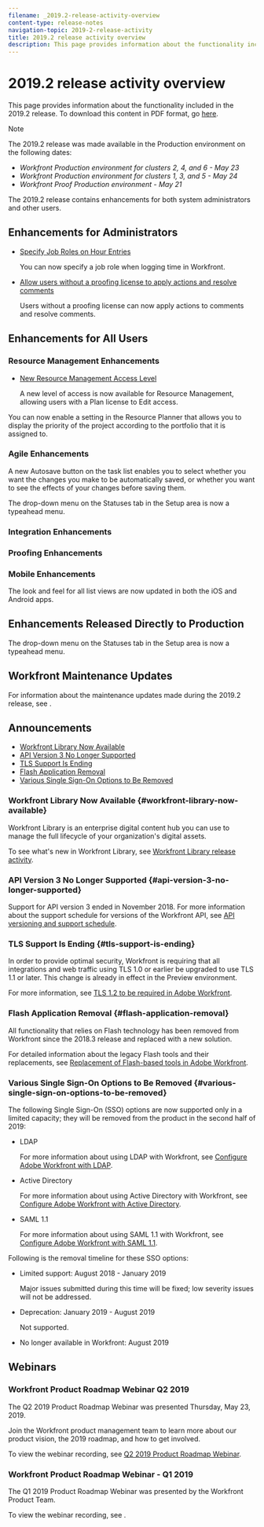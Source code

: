 ```yaml
---
filename: _2019.2-release-activity-overview
content-type: release-notes
navigation-topic: 2019-2-release-activity
title: 2019.2 release activity overview
description: This page provides information about the functionality included in the 2019.2 release. To download this content in PDF format, go here.
---
```


# 2019.2 release activity overview

This page provides information about the functionality included in the 2019.2 release. To download this content in PDF&nbsp;format, go [here](https://documentation.my.workfront.com/library/a/6626eb71-16b2-4460-bd81-9adcd4953eb5).

>[!NOTE]
>
>The 2019.2 release was made available in the Production environment on the following dates:
>
>* *Workfront Production environment for clusters 2, 4, and 6 - May 23* 
>* *Workfront Production environment for clusters 1, 3, and 5 - May 24* 
>* *Workfront Proof Production environment - May 21* 

The 2019.2 release contains enhancements for both system administrators and other users.

## Enhancements for Administrators

* [Specify Job Roles on Hour Entries](../../../../product-announcements/product-releases/quarterly-release-archive/2019.2-release-activity/2019.2-administrator-enhancements.md)

  You can now specify a job role when logging time in Workfront.

* [Allow users without a proofing license to apply actions and resolve comments](../../../../product-announcements/product-releases/quarterly-release-archive/2019.2-release-activity/2019.2-proofing-enhancements.md)

  Users without a proofing license can now apply actions to comments and resolve comments.

## Enhancements for All Users

### Resource Management Enhancements

* [New Resource Management Access Level](../../../../product-announcements/product-releases/quarterly-release-archive/2019.2-release-activity/2019.2-resource-management-enhancements.md#new)

  <!--
  <a href="https://experience.workfront.com/s/article/2019-2-Resource-Management-Enhancements-1043638762?r=55&aura.Component.getComponent=1&ui-comm-runtime-components-aura-components-siteforce-qb.Quarterback.validateRoute=1&ui-communities-components-aura-components-forceCommunity-breadcrumbs.Breadcrumbs.getAncestors=1&ui-communities-components-aura-components-forceCommunity-seoAssistant.SeoAssistant.getSeoData=1&ui-force-components-controllers-recordGlobalValueProvider.RecordGvp.getRecord=1&ui-self-service-components-controller.ArticleTopicList.getTopics=1&ui-self-service-components-controller.ArticleView.getArticleHeaderDetail=1#New" data-mc-conditions="OnlineOrPDF.PrintOnly,QuicksilverOrClassic.Draft mode">New Resource Management Access Level</a>
  -->

  A new level of access is now available for Resource Management, allowing users with a Plan license to Edit access.

<!--
* <MadCap:conditionalText data-mc-conditions="OnlineOrPDF.OnlineOnly">  <a href="../../../../product-announcements/product-releases/quarterly-release-archive/2019.2-release-activity/2019.2-resource-management-enhancements.md#order" class="MCXref xref" xrefformat="{para}">Order Projects by Portfolio Priorities in the Resource Planner</a> </MadCap:conditionalText> [Order Projects by Portfolio Priorities in the Resource Planner](../../../../product-announcements/product-releases/quarterly-release-archive/2019.2-release-activity/2019.2-resource-management-enhancements.md#order)

  You can now order projects by their portfolio priority in the Resource Planner.

* <MadCap:conditionalText data-mc-conditions="OnlineOrPDF.OnlineOnly">  <a href="../../../../product-announcements/product-releases/quarterly-release-archive/2019.2-release-activity/2019.2-resource-management-enhancements.md#resource" class="MCXref xref" xrefformat="{para}">Resource Planner Filter Improvement</a> </MadCap:conditionalText> [Resource Planner Filter Improvement](../../../../product-announcements/product-releases/quarterly-release-archive/2019.2-release-activity/2019.2-resource-management-enhancements.md#resource)

  The filtering experience in the Resource Planner is now more simple when you add a new field (Group) to the built-in filter criteria.

* <MadCap:conditionalText data-mc-conditions="OnlineOrPDF.OnlineOnly">  <a href="../../../../product-announcements/product-releases/quarterly-release-archive/2019.2-release-activity/2019.2-resource-management-enhancements.md#display" class="MCXref xref" xrefformat="{para}">Display Portfolio Priority in the Resource Planner</a> </MadCap:conditionalText> 
-->

  <!--
  <a href="https://experience.workfront.com/s/article/2019-2-Resource-Management-Enhancements-1043638762?r=55&aura.Component.getComponent=1&ui-comm-runtime-components-aura-components-siteforce-qb.Quarterback.validateRoute=1&ui-communities-components-aura-components-forceCommunity-breadcrumbs.Breadcrumbs.getAncestors=1&ui-communities-components-aura-components-forceCommunity-seoAssistant.SeoAssistant.getSeoData=1&ui-force-components-controllers-recordGlobalValueProvider.RecordGvp.getRecord=1&ui-self-service-components-controller.ArticleTopicList.getTopics=1&ui-self-service-components-controller.ArticleView.getArticleHeaderDetail=1#Display" data-mc-conditions="OnlineOrPDF.PrintOnly,QuicksilverOrClassic.Draft mode">Display Portfolio Priority in the Resource Planner</a>
  -->

  You can now enable a setting in the Resource Planner that allows you to display the priority of the project according to the portfolio that it is assigned to.

<!--
* <MadCap:conditionalText data-mc-conditions="OnlineOrPDF.OnlineOnly">  <a href="../../../../product-announcements/product-releases/quarterly-release-archive/2019.2-release-activity/2019.2-resource-management-enhancements.md#share" class="MCXref xref" xrefformat="{para}">Share Filters in the Resource Planner</a> </MadCap:conditionalText> [Share Filters in the Resource Planner](../../../../product-announcements/product-releases/quarterly-release-archive/2019.2-release-activity/2019.2-resource-management-enhancements.md#share)

  You can now share filters you create in the Resource Planner with select users, teams, groups, job roles, or companies.
-->

### Agile Enhancements

<!--
* <MadCap:conditionalText data-mc-conditions="OnlineOrPDF.OnlineOnly">  <a href="../../../../product-announcements/product-releases/quarterly-release-archive/2019.2-release-activity/2019.2-agile-enhancements.md#track" class="MCXref xref" xrefformat="{para}">Track Percent Complete Progress on Issues in the Agile Tools</a> </MadCap:conditionalText> [Track Percent Complete Progress on Issues in the Agile Tools](../../../../product-announcements/product-releases/quarterly-release-archive/2019.2-release-activity/2019.2-agile-enhancements.md#track)

  You can now track the progress of issues on the Kanban and Scrum boards.

### Project Enhancements

* <MadCap:conditionalText data-mc-conditions="OnlineOrPDF.OnlineOnly">  <a href="../../../../product-announcements/product-releases/quarterly-release-archive/2019.2-release-activity/2019.2-project-enhancements.md#display" class="MCXref xref" xrefformat="{para}">Display the Entire Row of a Parent Task in Bold in a Task List</a> </MadCap:conditionalText> [Display the Entire Row of a Parent Task in Bold in a Task List](../../../../product-announcements/product-releases/quarterly-release-archive/2019.2-release-activity/2019.2-project-enhancements.md#display)

  In a task list, the row that contains a parent task is displayed in bold.

* <MadCap:conditionalText data-mc-conditions="OnlineOrPDF.OnlineOnly">  <a href="../../../../product-announcements/product-releases/quarterly-release-archive/2019.2-release-activity/2019.2-project-enhancements.md#new" class="MCXref xref" xrefformat="{para}">New Column Width Defaults in New Lists</a> </MadCap:conditionalText> [New Column Width Defaults in New Lists](../../../../product-announcements/product-releases/quarterly-release-archive/2019.2-release-activity/2019.2-project-enhancements.md#new)

  Now, Workfront automatically adjusts the width of the columns according to the value format information in each column.

* <MadCap:conditionalText data-mc-conditions="OnlineOrPDF.OnlineOnly">  <a href="../../../../product-announcements/product-releases/quarterly-release-archive/2019.2-release-activity/2019.2-project-enhancements.md#reverse" class="MCXref xref" xrefformat="{para}">Reverse Changes on the Task Lists</a> </MadCap:conditionalText> 
-->

  <!--
  <a href="https://experience.workfront.com/s/article/2019-2-Project-Enhancements-1519872048?r=92&ui-comm-runtime-components-aura-components-siteforce-qb.Quarterback.validateRoute=1&ui-communities-components-aura-components-forceCommunity-breadcrumbs.Breadcrumbs.getAncestors=1&ui-communities-components-aura-components-forceCommunity-seoAssistant.SeoAssistant.getSeoData=1&ui-force-components-controllers-recordGlobalValueProvider.RecordGvp.getRecord=1&ui-self-service-components-controller.ArticleTopicList.getTopics=1&ui-self-service-components-controller.ArticleView.getArticleHeaderDetail=1#Reverse" data-mc-conditions="OnlineOrPDF.PrintOnly,QuicksilverOrClassic.Draft mode">Reverse Changes on a Task List</a>
  -->

  A new Autosave button on the task list enables you to select whether you want the changes you make to be automatically saved, or whether you want to see the effects of your changes before saving them.

<!--
* <MadCap:conditionalText data-mc-conditions="OnlineOrPDF.OnlineOnly">  <a href="../../../../product-announcements/product-releases/quarterly-release-archive/2019.2-release-activity/2019.2-project-enhancements.md#attach" class="MCXref xref" xrefformat="{para}">Attach Default Custom Forms and Approval Processes to Tasks</a> </MadCap:conditionalText> [Attach Default Custom Forms and Approval Processes to Tasks](../../../../product-announcements/product-releases/quarterly-release-archive/2019.2-release-activity/2019.2-project-enhancements.md#attach)

  You can now configure default custom forms and approval processes to attach to tasks when you add tasks to a project.

* [Find Groups Faster When Customizing Statuses](../../../../product-announcements/product-releases/quarterly-release-archive/2019.2-release-activity/2019.2-project-enhancements.md#find) 
-->

  <!--
  <MadCap:conditionalText data-mc-conditions="OnlineOrPDF.PrintOnly,QuicksilverOrClassic.Draft mode">
  Find Groups Faster When Customizing Statuses
  </MadCap:conditionalText>
  -->

  The drop-down menu on the Statuses tab in the Setup area is now a typeahead menu.

### Integration Enhancements

<!--
* <MadCap:conditionalText data-mc-conditions="OnlineOrPDF.OnlineOnly">  <a href="../../../../product-announcements/product-releases/quarterly-release-archive/2019.2-release-activity/2019.2-integration-enhancements.md#updated" class="MCXref xref" xrefformat="{para}">Updated Workfront for Adobe Creative Cloud Integration</a> </MadCap:conditionalText> <MadCap:conditionalText data-mc-conditions="OnlineOrPDF.PrintOnly">  <a href="../../../../product-announcements/product-releases/quarterly-release-archive/2019.2-release-activity/2019.2-integration-enhancements.md#updated" class="MCXref xref" xrefformat="{para}">Updated Workfront for Adobe Creative Cloud Integration</a> </MadCap:conditionalText>

  The Workfront for Adobe Creative Cloud extension now includes the integration with Workfront Library.

* <MadCap:conditionalText data-mc-conditions="OnlineOrPDF.OnlineOnly">  <a href="../../../../product-announcements/product-releases/quarterly-release-archive/2019.2-release-activity/2019.2-integration-enhancements.md#workfron" class="MCXref xref" xrefformat="{para}">Workfront for Microsoft Teams Improvements</a> </MadCap:conditionalText> [Workfront for Microsoft Teams Improvements](../../../../product-announcements/product-releases/quarterly-release-archive/2019.2-release-activity/2019.2-integration-enhancements.md#workfron)

  You can now submit work requests and manage your Workfront notifications when using Workfront for Microsoft Teams.
-->

### Proofing Enhancements

<!--
* <MadCap:conditionalText data-mc-conditions="OnlineOrPDF.OnlineOnly">  <a href="../../../../product-announcements/product-releases/quarterly-release-archive/2019.2-release-activity/2019.2-proofing-enhancements.md#allow" class="MCXref xref" xrefformat="{para}">Allow users without a proofing license to apply actions and resolve comments</a> </MadCap:conditionalText> [Allow users without a proofing license to apply actions and resolve comments](../../../../product-announcements/product-releases/quarterly-release-archive/2019.2-release-activity/2019.2-proofing-enhancements.md#allow)

  Users without a proofing license can now apply actions to comments and resolve comments.

* <MadCap:conditionalText data-mc-conditions="OnlineOrPDF.OnlineOnly">  <a href="../../../../product-announcements/product-releases/quarterly-release-archive/2019.2-release-activity/2019.2-proofing-enhancements.md#tag" class="MCXref xref" xrefformat="{para}">Tag Any User when Commenting on a Proof in the Proofing Viewer</a> </MadCap:conditionalText> [Tag Any User when Commenting on a Proof in the Proofing Viewer](../../../../product-announcements/product-releases/quarterly-release-archive/2019.2-release-activity/2019.2-proofing-enhancements.md#tag)

  When you are commenting on a proof, you can now tag or "@mention" anyone with an email address recognized by Workfront.
-->

### Mobile Enhancements

<!--
* <MadCap:conditionalText data-mc-conditions="OnlineOrPDF.OnlineOnly">  <a href="../../../../product-announcements/product-releases/quarterly-release-archive/2019.2-release-activity/2019.2-integration-enhancements.md#improved" class="MCXref xref" xrefformat="{para}">Improved List Experience in iOS and Android</a> </MadCap:conditionalText> <MadCap:conditionalText data-mc-conditions="OnlineOrPDF.PrintOnly">  
-->

<!--  <a href="https://experience.workfront.com/s/article/2019-2-Integration-and-Mobile-Enhancements-1634079690?r=132&aura.Component.getComponent=1&ui-comm-runtime-components-aura-components-siteforce-qb.Quarterback.validateRoute=1&ui-communities-components-aura-components-forceCommunity-breadcrumbs.Breadcrumbs.getAncestors=1&ui-communities-components-aura-components-forceCommunity-seoAssistant.SeoAssistant.getSeoData=1&ui-force-components-controllers-recordGlobalValueProvider.RecordGvp.getRecord=1&ui-self-service-components-controller.ArticleTopicList.getTopics=1&ui-self-service-components-controller.ArticleView.getArticleHeaderDetail=1#Improved" data-mc-conditions="QuicksilverOrClassic.Draft mode">Improved List Experience in iOS and Android</a> 
</MadCap:conditionalText>
--> 

  The look and feel for all list views are now updated in both the iOS and Android apps.

## Enhancements Released Directly to Production

<!--
* <MadCap:conditionalText data-mc-conditions="OnlineOrPDF.OnlineOnly">  &nbsp; </MadCap:conditionalText>

  On any Proof Approval report, you can now use the new Is Current Document Version filter to include only the current versions of proofs waiting for your approval.

* <MadCap:conditionalText data-mc-conditions="OnlineOrPDF.OnlineOnly">  &nbsp; </MadCap:conditionalText>

  If you have objects that are no longer used, you can now deactivate them to hide them from lists in order to prevent users from associating them with other objects.

* [Find Groups Faster When Customizing Statuses](../../../../product-announcements/product-releases/quarterly-release-archive/2019.2-release-activity/2019.2-project-enhancements.md#find) 
-->

  <!--
  <MadCap:conditionalText data-mc-conditions="OnlineOrPDF.PrintOnly,QuicksilverOrClassic.Draft mode">
  Find Groups Faster When Customizing Statuses
  </MadCap:conditionalText>
  -->

  The drop-down menu on the Statuses tab in the Setup area is now a typeahead menu.

## Workfront Maintenance Updates

For information about the maintenance updates made during the 2019.2 release, see .

## Announcements

* [Workfront Library Now Available](#workfront-library-now-available) 
* [API Version 3 No Longer Supported](#api-version-3-no-longer-supported) 
* [TLS Support Is Ending](#tls-support-is-ending) 
* [Flash Application Removal](#flash-application-removal) 
* [Various Single Sign-On Options to Be Removed](#various-single-sign-on-options-to-be-removed)

### Workfront Library Now Available {#workfront-library-now-available}

Workfront Library is an enterprise digital content hub you can use to manage the full lifecycle of your organization's digital assets.

To see what's new in Workfront Library, see [Workfront Library release activity](../../../../product-announcements/product-releases/library-release-activity/workfront-library-release-activity.md).

### API Version 3 No Longer Supported {#api-version-3-no-longer-supported}

Support for API version 3 ended in November 2018. For more information about the support schedule for versions of the Workfront API, see [API versioning and support schedule](../../../../wf-api/api/api-version-support-schedule.md).

### TLS Support Is Ending {#tls-support-is-ending}

In order to provide optimal security, Workfront is requiring that all integrations and web traffic using TLS 1.0 or earlier be upgraded to use TLS 1.1 or later. This change is already in effect in the Preview environment.

For more information, see [TLS 1.2 to be required in Adobe Workfront](../../../../product-announcements/announcements/tls-1-disabled.md).

### Flash Application Removal {#flash-application-removal}

All functionality that relies on Flash technology has been removed from Workfront since the 2018.3 release and replaced with a new solution.

For detailed information about the legacy Flash tools and their replacements, see [Replacement of Flash-based tools in Adobe Workfront](../../../../product-announcements/announcements/replace-flash-tools.md).

### Various Single Sign-On Options to Be Removed {#various-single-sign-on-options-to-be-removed}

The following Single Sign-On (SSO) options are now supported only in a limited capacity; they will be removed from the product in the second half of 2019:

* LDAP

  For more information about using LDAP with Workfront, see [Configure Adobe Workfront with LDAP](../../../../administration-and-setup/add-users/single-sign-on/configure-workfront-ldap.md).

* Active Directory

  For more information about using Active Directory with Workfront, see [Configure Adobe Workfront with Active Directory](../../../../administration-and-setup/add-users/single-sign-on/configure-workfront-ad.md).

* SAML 1.1

  For more information about using SAML 1.1 with Workfront, see [Configure Adobe Workfront with SAML 1.1](../../../../administration-and-setup/add-users/single-sign-on/configure-workfront-saml-1.1.md).

Following is the removal timeline for these SSO options:

* Limited support: August 2018 - January 2019

  Major issues submitted during this time will be fixed; low severity issues will not be addressed.

* Deprecation: January 2019 - August 2019

  Not supported.

* No longer available in Workfront: August 2019

## Webinars

### Workfront Product Roadmap Webinar Q2 2019

The Q2 2019 Product Roadmap Webinar was presented Thursday, May 23, 2019.

Join the Workfront product management team to learn more about our product vision, the 2019 roadmap, and how to get involved.

To view the webinar recording, see [Q2 2019 Product Roadmap Webinar](https://webinars.on24.com/workfront/q2roadmap?partnerref=Product).

### Workfront Product Roadmap Webinar - Q1 2019

The Q1 2019 Product Roadmap Webinar was presented by the Workfront Product Team.

To view the webinar recording, see .
